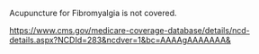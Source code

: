 Acupuncture for Fibromyalgia is not covered.

https://www.cms.gov/medicare-coverage-database/details/ncd-details.aspx?NCDId=283&ncdver=1&bc=AAAAgAAAAAAA&
